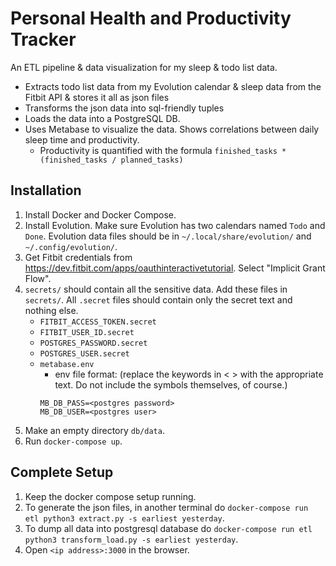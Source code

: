 # Personal Health and Productivity Tracker

An ETL pipeline & data visualization for my sleep & todo list data.
- Extracts todo list data from my Evolution calendar & sleep data from the Fitbit API & stores it all as json files
- Transforms the json data into sql-friendly tuples
- Loads the data into a PostgreSQL DB.
- Uses Metabase to visualize the data. Shows correlations between daily sleep time and productivity.
  - Productivity is quantified with the formula `finished_tasks * (finished_tasks / planned_tasks)`

## Installation
1. Install Docker and Docker Compose.
1. Install Evolution. Make sure Evolution has two calendars named `Todo` and `Done`. Evolution data files should be in `~/.local/share/evolution/` and `~/.config/evolution/`.
1. Get Fitbit credentials from https://dev.fitbit.com/apps/oauthinteractivetutorial. Select "Implicit Grant Flow".
1. `secrets/` should contain all the sensitive data. Add these files in `secrets/`. All `.secret` files should contain only the secret text and nothing else.
    - `FITBIT_ACCESS_TOKEN.secret`
    - `FITBIT_USER_ID.secret`
    - `POSTGRES_PASSWORD.secret`
    - `POSTGRES_USER.secret`
    - `metabase.env`
        - env file format: (replace the keywords in < > with the appropriate text. Do not include the symbols themselves, of course.)
        ```
        MB_DB_PASS=<postgres password>
        MB_DB_USER=<postgres user>
        ```
1. Make an empty directory `db/data`.
1. Run `docker-compose up`.

## Complete Setup
1. Keep the docker compose setup running.
1. To generate the json files, in another terminal do `docker-compose run etl python3 extract.py -s earliest yesterday`.
1. To dump all data into postgresql database do `docker-compose run etl python3 transform_load.py -s earliest yesterday`.
1. Open `<ip address>:3000` in the browser.
